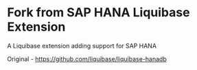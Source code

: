 # Fork from SAP HANA Liquibase Extension
A Liquibase extension adding support for SAP HANA

Original - https://github.com/liquibase/liquibase-hanadb
